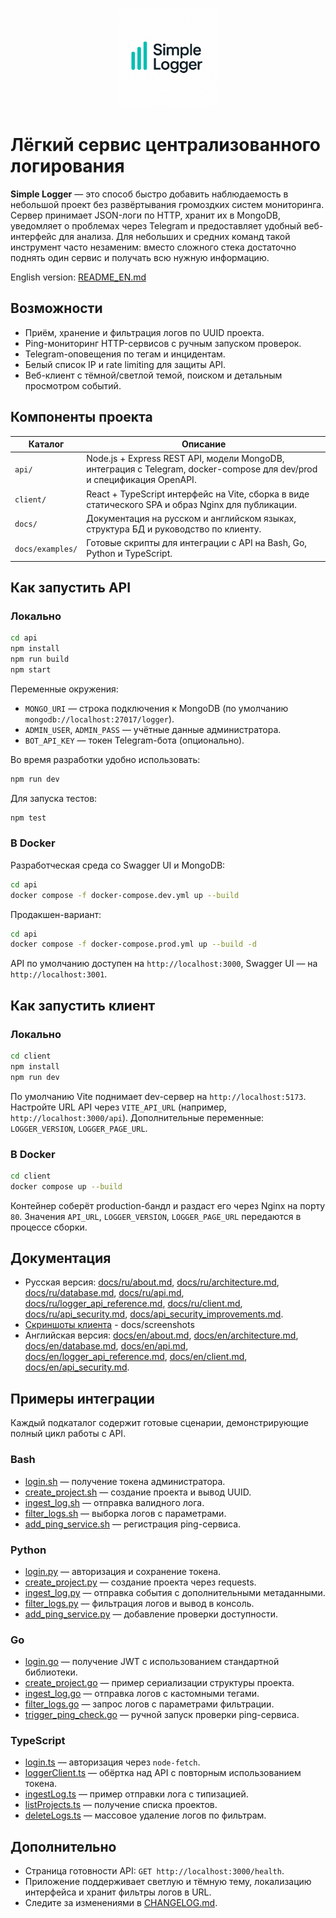<p align="center">
  <img src="./client/public/logo_light.png" alt="Simple Logger Logo" width="160" height=auto/>
</p>

# Лёгкий сервис централизованного логирования

**Simple Logger** — это способ быстро добавить наблюдаемость в небольшой проект без развёртывания громоздких систем мониторинга. Сервер принимает JSON-логи по HTTP, хранит их в MongoDB, уведомляет о проблемах через Telegram и предоставляет удобный веб-интерфейс для анализа. Для небольших и средних команд такой инструмент часто незаменим: вместо сложного стека достаточно поднять один сервис и получать всю нужную информацию.

English version: [README_EN.md](README_EN.md)

## Возможности

- Приём, хранение и фильтрация логов по UUID проекта.
- Ping-мониторинг HTTP-сервисов с ручным запуском проверок.
- Telegram-оповещения по тегам и инцидентам.
- Белый список IP и rate limiting для защиты API.
- Веб-клиент с тёмной/светлой темой, поиском и детальным просмотром событий.

## Компоненты проекта

| Каталог | Описание |
|---------|----------|
| `api/` | Node.js + Express REST API, модели MongoDB, интеграция с Telegram, docker-compose для dev/prod и спецификация OpenAPI. |
| `client/` | React + TypeScript интерфейс на Vite, сборка в виде статического SPA и образ Nginx для публикации. |
| `docs/` | Документация на русском и английском языках, структура БД и руководство по клиенту. |
| `docs/examples/` | Готовые скрипты для интеграции с API на Bash, Go, Python и TypeScript. |

## Как запустить API

### Локально

```bash
cd api
npm install
npm run build
npm start
```

Переменные окружения:

- `MONGO_URI` — строка подключения к MongoDB (по умолчанию `mongodb://localhost:27017/logger`).
- `ADMIN_USER`, `ADMIN_PASS` — учётные данные администратора.
- `BOT_API_KEY` — токен Telegram-бота (опционально).

Во время разработки удобно использовать:

```bash
npm run dev
```

Для запуска тестов:

```bash
npm test
```

### В Docker

Разработческая среда со Swagger UI и MongoDB:

```bash
cd api
docker compose -f docker-compose.dev.yml up --build
```

Продакшен-вариант:

```bash
cd api
docker compose -f docker-compose.prod.yml up --build -d
```

API по умолчанию доступен на `http://localhost:3000`, Swagger UI — на `http://localhost:3001`.

## Как запустить клиент

### Локально

```bash
cd client
npm install
npm run dev
```

По умолчанию Vite поднимает dev-сервер на `http://localhost:5173`. Настройте URL API через `VITE_API_URL` (например, `http://localhost:3000/api`). Дополнительные переменные: `LOGGER_VERSION`, `LOGGER_PAGE_URL`.

### В Docker

```bash
cd client
docker compose up --build
```

Контейнер соберёт production-бандл и раздаст его через Nginx на порту `80`. Значения `API_URL`, `LOGGER_VERSION`, `LOGGER_PAGE_URL` передаются в процессе сборки.

## Документация

- Русская версия: [docs/ru/about.md](docs/ru/about.md), [docs/ru/architecture.md](docs/ru/architecture.md), [docs/ru/database.md](docs/ru/database.md), [docs/ru/api.md](docs/ru/api.md), [docs/ru/logger_api_reference.md](docs/ru/logger_api_reference.md), [docs/ru/client.md](docs/ru/client.md), [docs/ru/api_security.md](docs/ru/api_security.md), [docs/api_security_improvements.md](docs/api_security_improvements.md).
- [Скриншоты клиента](docs/screenshots/) - docs/screenshots
- Английская версия: [docs/en/about.md](docs/en/about.md), [docs/en/architecture.md](docs/en/architecture.md), [docs/en/database.md](docs/en/database.md), [docs/en/api.md](docs/en/api.md), [docs/en/logger_api_reference.md](docs/en/logger_api_reference.md), [docs/en/client.md](docs/en/client.md), [docs/en/api_security.md](docs/en/api_security.md).

## Примеры интеграции

Каждый подкаталог содержит готовые сценарии, демонстрирующие полный цикл работы с API.

### Bash

- [login.sh](docs/examples/bash/login.sh) — получение токена администратора.
- [create_project.sh](docs/examples/bash/create_project.sh) — создание проекта и вывод UUID.
- [ingest_log.sh](docs/examples/bash/ingest_log.sh) — отправка валидного лога.
- [filter_logs.sh](docs/examples/bash/filter_logs.sh) — выборка логов с параметрами.
- [add_ping_service.sh](docs/examples/bash/add_ping_service.sh) — регистрация ping-сервиса.

### Python

- [login.py](docs/examples/python/login.py) — авторизация и сохранение токена.
- [create_project.py](docs/examples/python/create_project.py) — создание проекта через requests.
- [ingest_log.py](docs/examples/python/ingest_log.py) — отправка события с дополнительными метаданными.
- [filter_logs.py](docs/examples/python/filter_logs.py) — фильтрация логов и вывод в консоль.
- [add_ping_service.py](docs/examples/python/add_ping_service.py) — добавление проверки доступности.

### Go

- [login.go](docs/examples/go/login.go) — получение JWT с использованием стандартной библиотеки.
- [create_project.go](docs/examples/go/create_project.go) — пример сериализации структуры проекта.
- [ingest_log.go](docs/examples/go/ingest_log.go) — отправка логов с кастомными тегами.
- [filter_logs.go](docs/examples/go/filter_logs.go) — запрос логов с параметрами фильтрации.
- [trigger_ping_check.go](docs/examples/go/trigger_ping_check.go) — ручной запуск проверки ping-сервиса.

### TypeScript

- [login.ts](docs/examples/typescript/login.ts) — авторизация через `node-fetch`.
- [loggerClient.ts](docs/examples/typescript/loggerClient.ts) — обёртка над API с повторным использованием токена.
- [ingestLog.ts](docs/examples/typescript/ingestLog.ts) — пример отправки лога с типизацией.
- [listProjects.ts](docs/examples/typescript/listProjects.ts) — получение списка проектов.
- [deleteLogs.ts](docs/examples/typescript/deleteLogs.ts) — массовое удаление логов по фильтрам.

## Дополнительно

- Страница готовности API: `GET http://localhost:3000/health`.
- Приложение поддерживает светлую и тёмную тему, локализацию интерфейса и хранит фильтры логов в URL.
- Следите за изменениями в [CHANGELOG.md](CHANGELOG.md).

